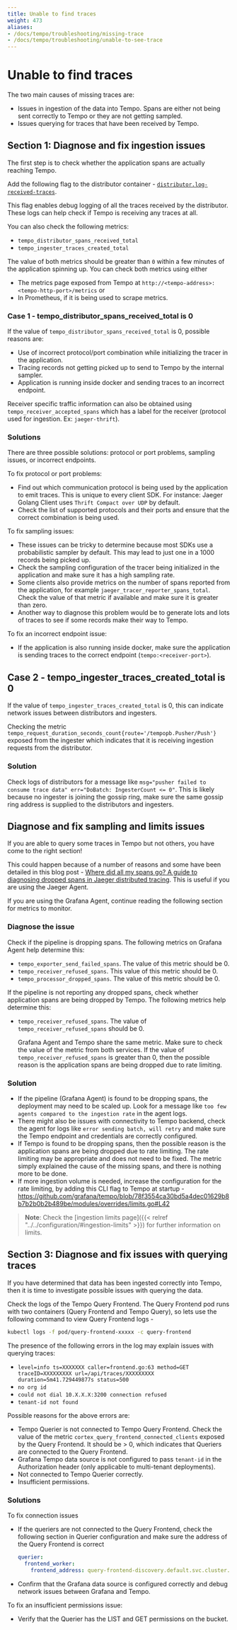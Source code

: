 ```yaml
---
title: Unable to find traces
weight: 473
aliases:
- /docs/tempo/troubleshooting/missing-trace
- /docs/tempo/troubleshooting/unable-to-see-trace
---
```


# Unable to find traces

The two main causes of missing traces are:
- Issues in ingestion of the data into Tempo. Spans are either not being sent correctly to Tempo or they are not getting sampled.
- Issues querying for traces that have been received by Tempo.

## Section 1: Diagnose and fix ingestion issues

The first step is to check whether the application spans are actually reaching Tempo.

Add the following flag to the distributor container - [`distributor.log-received-traces`](https://github.com/grafana/tempo/blob/57da4f3fd5d2966e13a39d27dbed4342af6a857a/modules/distributor/config.go#L55).

This flag enables debug logging of all the traces received by the distributor. These logs can help check if Tempo is receiving any traces at all.

You can also check the following metrics:
- `tempo_distributor_spans_received_total`
- `tempo_ingester_traces_created_total`

The value of both metrics should be greater than `0` within a few minutes of the application spinning up.
You can check both metrics using either
- The metrics page exposed from Tempo at `http://<tempo-address>:<tempo-http-port>/metrics` or
- In Prometheus, if it is being used to scrape metrics.

### Case 1 - tempo_distributor_spans_received_total is 0
If the value of `tempo_distributor_spans_received_total` is 0, possible reasons are:
- Use of incorrect protocol/port combination while initializing the tracer in the application.
- Tracing records not getting picked up to send to Tempo by the internal sampler.
- Application is running inside docker and sending traces to an incorrect endpoint.

Receiver specific traffic information can also be obtained using `tempo_receiver_accepted_spans` which has a label for the receiver (protocol used for ingestion. Ex: `jaeger-thrift`).

### Solutions

There are three possible solutions: protocol or port problems, sampling issues, or incorrect endpoints.

To fix protocol or port problems:

- Find out which communication protocol is being used by the application to emit traces. This is unique to every client SDK. For instance: Jaeger Golang Client uses `Thrift Compact over UDP` by default.
- Check the list of supported protocols and their ports and ensure that the correct combination is being used.

To fix sampling issues:

- These issues can be tricky to determine because most SDKs use a probabilistic sampler by default. This may lead to just one in a 1000 records being picked up.
- Check the sampling configuration of the tracer being initialized in the application and make sure it has a high sampling rate.
- Some clients also provide metrics on the number of spans reported from the application, for example `jaeger_tracer_reporter_spans_total`. Check the value of that metric if available and make sure it is greater than zero.
- Another way to diagnose this problem would be to generate lots and lots of traces to see if some records make their way to Tempo.

To fix an incorrect endpoint issue:

- If the application is also running inside docker, make sure the application is sending traces to the correct endpoint (`tempo:<receiver-port>`).

## Case 2 - tempo_ingester_traces_created_total is 0

If the value of `tempo_ingester_traces_created_total` is 0, this can indicate network issues between distributors and ingesters.

Checking the metric `tempo_request_duration_seconds_count{route='/tempopb.Pusher/Push'}` exposed from the ingester which indicates that it is receiving ingestion requests from the distributor.

### Solution

Check logs of distributors for a message like `msg="pusher failed to consume trace data" err="DoBatch: IngesterCount <= 0"`.
This is likely because no ingester is joining the gossip ring, make sure the same gossip ring address is supplied to the distributors and ingesters.

## Diagnose and fix sampling and limits issues

If you are able to query some traces in Tempo but not others, you have come to the right section!

This could happen because of a number of reasons and some have been detailed in this blog post -
[Where did all my spans go? A guide to diagnosing dropped spans in Jaeger distributed tracing](https://grafana.com/blog/2020/07/09/where-did-all-my-spans-go-a-guide-to-diagnosing-dropped-spans-in-jaeger-distributed-tracing/).
This is useful if you are using the Jaeger Agent.

If you are using the Grafana Agent, continue reading the following section for metrics to monitor.

### Diagnose the issue

Check if the pipeline is dropping spans. The following metrics on Grafana Agent help determine this:
- `tempo_exporter_send_failed_spans`. The value of this metric should be 0.
- `tempo_receiver_refused_spans`. This value of this metric should be 0.
- `tempo_processor_dropped_spans`. The value of this metric should be 0.

If the pipeline is not reporting any dropped spans, check whether application spans are being dropped by Tempo. The following metrics help determine this:
- `tempo_receiver_refused_spans`. The value of `tempo_receiver_refused_spans` should be 0.

  Grafana Agent and Tempo share the same metric. Make sure to check the value of the metric from both services.
  If the value of `tempo_receiver_refused_spans` is greater than 0, then the possible reason is the application spans are being dropped due to rate limiting.

### Solution

- If the pipeline (Grafana Agent) is found to be dropping spans, the deployment may need to be scaled up. Look for a message like `too few agents compared to the ingestion rate` in the agent logs.
- There might also be issues with connectivity to Tempo backend, check the agent for logs like `error sending batch, will retry` and make sure the Tempo endpoint and credentials are correctly configured.
- If Tempo is found to be dropping spans, then the possible reason is the application spans are being dropped due to rate limiting.
  The rate limiting may be appropriate and does not need to be fixed. The metric simply explained the cause of the missing spans, and there is nothing more to be done.
- If more ingestion volume is needed, increase the configuration for the rate limiting, by adding this CLI flag to Tempo at startup - https://github.com/grafana/tempo/blob/78f3554ca30bd5a4dec01629b8b7b2b0b2b489be/modules/overrides/limits.go#L42

> **Note**: Check the [ingestion limits page]({{< relref "../../configuration/#ingestion-limits" >}}) for further information on limits.

## Section 3: Diagnose and fix issues with querying traces

If you have determined that data has been ingested correctly into Tempo, then it is time to investigate possible issues with querying the data.

Check the logs of the Tempo Query Frontend. The Query Frontend pod runs with two containers (Query Frontend and Tempo Query), so lets use the following command to view Query Frontend logs -

```bash
kubectl logs -f pod/query-frontend-xxxxx -c query-frontend
```

The presence of the following errors in the log may explain issues with querying traces:

- `level=info ts=XXXXXXX caller=frontend.go:63 method=GET traceID=XXXXXXXXX url=/api/traces/XXXXXXXXX duration=5m41.729449877s status=500`
- `no org id`
- `could not dial 10.X.X.X:3200 connection refused`
- `tenant-id not found`

Possible reasons for the above errors are:
- Tempo Querier is not connected to Tempo Query Frontend. Check the value of the metric `cortex_query_frontend_connected_clients` exposed by the Query Frontend.
  It should be > 0, which indicates that Queriers are connected to the Query Frontend.
- Grafana Tempo data source is not configured to pass `tenant-id` in the Authorization header (only applicable to multi-tenant deployments).
- Not connected to Tempo Querier correctly.
- Insufficient permissions.

### Solutions

To fix connection issues
  - If the queriers are not connected to the Query Frontend, check the following section in Querier configuration and make sure the address of the Query Frontend is correct
    ```yaml
    querier:
      frontend_worker:
        frontend_address: query-frontend-discovery.default.svc.cluster.local:9095
    ```
<!-- >  - Verify the `backend.yaml` configuration file present on the Tempo Query container and make sure it is attempting to connect to the right port of the query frontend.
    **Note** this is only relevant for [Grafana 7.4.x and before](https://grafana.com/docs/tempo/latest/configuration/querying/#grafana-74x).
    -->
  - Confirm that the Grafana data source is configured correctly and debug network issues between Grafana and Tempo.

To fix an insufficient permissions issue:
  - Verify that the Querier has the LIST and GET permissions on the bucket.
